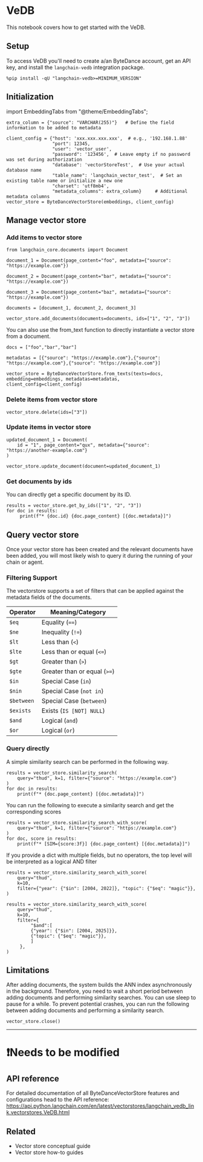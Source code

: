 # VeDB

This notebook covers how to get started with the VeDB.

## Setup

To access VeDB you'll need to create a/an ByteDance account, get an API key, and install the `langchain-vedb` integration package.
```
%pip install -qU "langchain-vedb>=MINIMUM_VERSION"
```

## Initialization
import EmbeddingTabs from "@theme/EmbeddingTabs";
``` 
extra_column = {"source": "VARCHAR(255)"}   # Define the field information to be added to metadata

client_config = {"host": 'xxx.xxx.xxx.xxx',  # e.g., '192.168.1.88'
                 "port": 12345,
                 "user": 'vector_user',
                 "password": '123456',  # Leave empty if no password was set during authorization
                 "database": 'vectorStoreTest',  # Use your actual database name
                 "table_name": 'langchain_vector_test',  # Set an existing table name or initialize a new one
                 "charset": 'utf8mb4',
                 "metadata_columns": extra_column}     # Additional metadata columns
vector_store = ByteDanceVectorStore(embeddings, client_config)
```

## Manage vector store
### Add items to vector store
``` 
from langchain_core.documents import Document

document_1 = Document(page_content="foo", metadata={"source": "https://example.com"})

document_2 = Document(page_content="bar", metadata={"source": "https://example.com"})

document_3 = Document(page_content="baz", metadata={"source": "https://example.com"})

documents = [document_1, document_2, document_3]

vector_store.add_documents(documents=documents, ids=["1", "2", "3"])
```

You can also use the from_text function to directly instantiate a vector store from a document.
```
docs = ["foo","bar","bar"]

metadatas = [{"source": "https://example.com"},{"source": "https://example.com"},{"source": "https://example.com"}]

vector_store = ByteDanceVectorStore.from_texts(texts=docs, embedding=embeddings, metadatas=metadatas, client_config=client_config)
```

### Delete items from vector store
```
vector_store.delete(ids=["3"])
```

### Update items in vector store
```
updated_document_1 = Document(
    id = "1", page_content="qux", metadata={"source": "https://another-example.com"}
)

vector_store.update_document(document=updated_document_1)
```

### Get documents by ids
You can directly get a specific document by its ID.
```
results = vector_store.get_by_ids(["1", "2", "3"])
for doc in results:
     print(f"* {doc.id} {doc.page_content} [{doc.metadata}]")
```

## Query vector store
Once your vector store has been created and the relevant documents have been added, you will most likely wish to query it during the running of your chain or agent.
### Filtering Support
The vectorstore supports a set of filters that can be applied against the metadata fields of the documents.

| Operator   | Meaning/Category                  |
|------------|------------------------------------|
| `$eq`      | Equality (`==`)                    |
| `$ne`      | Inequality (`!=`)                  |
| `$lt`      | Less than (`<`)                    |
| `$lte`     | Less than or equal (`<=`)          |
| `$gt`      | Greater than (`>`)                 |
| `$gte`     | Greater than or equal (`>=`)       |
| `$in`      | Special Case (`in`)                |
| `$nin`     | Special Case (`not in`)            |
| `$between` | Special Case (`between`)           |
| `$exists`  | Exists (`IS [NOT] NULL`)           |
| `$and`     | Logical (`and`)                    |
| `$or`      | Logical (`or`)                     |

### Query directly
A simple similarity search can be performed in the following way.
```
results = vector_store.similarity_search(
    query="thud", k=1, filter={"source": "https://example.com"}
)
for doc in results:
    print(f"* {doc.page_content} [{doc.metadata}]")
```

You can run the following to execute a similarity search and get the corresponding scores
```
results = vector_store.similarity_search_with_score(
    query="thud", k=1, filter={"source": "https://example.com"}    
)
for doc, score in results:
    print(f"* [SIM={score:3f}] {doc.page_content} [{doc.metadata}]")
```
If you provide a dict with multiple fields, but no operators, the top level will be interpreted as a logical AND filter
```
results = vector_store.similarity_search_with_score(
    query="thud", 
    k=10, 
    filter={"year": {"$in": [2004, 2022]}, "topic": {"$eq": "magic"}},
)
```
```
results = vector_store.similarity_search_with_score(
    query="thud", 
    k=10, 
    filter={
         "$and":[
         {"year": {"$in": [2004, 2025]}}, 
         {"topic": {"$eq": "magic"}},
         ]
     },
)
```
## Limitations
After adding documents, the system builds the ANN index asynchronously in the background. Therefore, you need to wait a short period between adding documents and performing similarity searches. 
You can use sleep to pause for a while. To prevent potential crashes, you can run the following between adding documents and performing a similarity search.
```
vector_store.close()
```

---
# ❗️Needs to be modified
## API reference
For detailed documentation of all ByteDanceVectorStore features and configurations head to the API reference: https://api.python.langchain.com/en/latest/vectorstores/langchain_vedb_link.vectorstores.VeDB.html
## Related
- Vector store conceptual guide
- Vector store how-to guides